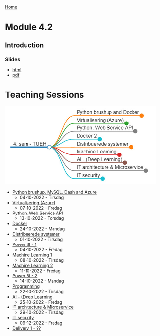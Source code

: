 [Home](../README.md)
# Module 4.2

## Introduction

### Slides
- [html](./introduction.html)
- [pdf](./introduction.pdf)

# Teaching Sessions

![](./image/oversigt.jpg)

- [Python brushup, MySQL, Dash and Azure](./01-Python-brushup_and_Docker_1/README.md)
    - 04-10-2022 - Tirsdag
- [Virtualisering (Azure)](./02-Virtualisering/README.md)
    - 07-10-2022 - Fredag
- [Python, Web Service API](./03-Python_WebService_API/README.md)
    - 13-10-2022 - Torsdag
- [Docker](./04-Docker/README.md)
    - 24-10-2022 - Mandag
- [Distribuerede systemer](./05-Distribuerede_systemer/README.md)
    - 01-10-2022 - Tirsdag
- [Power BI - 1](./06-Power_BI/README.md)
    - 04-10-2022 - Fredag
- [Machine Learning 1](./07-Machine_Learning/README.md)
    - 08-10-2022 - Tirsdag
- [Machine Learning 2](./07-Machine_Learning/README.md)
    - 11-10-2022 - Fredag
- [Power BI - 2](./06-Power_BI/README.md)
    - 14-10-2022 - Mandag
- [Programming](./20-Programing/README.md)
    - 22-10-2022 - Tirsdag
- [AI - (Deep Learning)](./09-AI_DeepLearning/README.md)
    - 25-10-2022 - Fredag
- [IT architecture & Microservice](./10-IT_architecture_Microservice/README.md)
    - 29-10-2022 - Tirsdag
- [IT security](./11-IT_security/README.md)
    - 09-12-2022 - Fredag
- [Delivery 1 - ??](./12-Delivery/Delivery_1.md)
